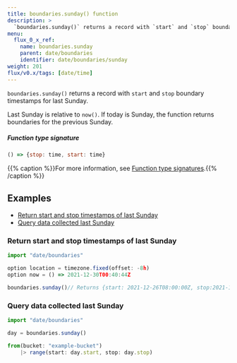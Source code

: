 ```yaml
---
title: boundaries.sunday() function
description: >
  `boundaries.sunday()` returns a record with `start` and `stop` boundary timestamps for last Sunday.
menu:
  flux_0_x_ref:
    name: boundaries.sunday
    parent: date/boundaries
    identifier: date/boundaries/sunday
weight: 201
flux/v0.x/tags: [date/time]
---
```


<!------------------------------------------------------------------------------

IMPORTANT: This page was generated from comments in the Flux source code. Any
edits made directly to this page will be overwritten the next time the
documentation is generated. 

To make updates to this documentation, update the function comments above the
function definition in the Flux source code:

https://github.com/influxdata/flux/blob/master/stdlib/date/boundaries/boundaries.flux#L339-L341

Contributing to Flux: https://github.com/influxdata/flux#contributing
Fluxdoc syntax: https://github.com/influxdata/flux/blob/master/docs/fluxdoc.md

------------------------------------------------------------------------------->

`boundaries.sunday()` returns a record with `start` and `stop` boundary timestamps for last Sunday.

Last Sunday is relative to `now()`. If today is Sunday, the function returns boundaries for the previous Sunday.

##### Function type signature

```js
() => {stop: time, start: time}
```

{{% caption %}}For more information, see [Function type signatures](/flux/v0.x/function-type-signatures/).{{% /caption %}}


## Examples

- [Return start and stop timestamps of last Sunday](#return-start-and-stop-timestamps-of-last-sunday)
- [Query data collected last Sunday](#query-data-collected-last-sunday)

### Return start and stop timestamps of last Sunday

```js
import "date/boundaries"

option location = timezone.fixed(offset: -8h)
option now = () => 2021-12-30T00:40:44Z

boundaries.sunday()// Returns {start: 2021-12-26T08:00:00Z, stop:2021-12-27T08:00:00Z }


```


### Query data collected last Sunday

```js
import "date/boundaries"

day = boundaries.sunday()

from(bucket: "example-bucket")
    |> range(start: day.start, stop: day.stop)

```

